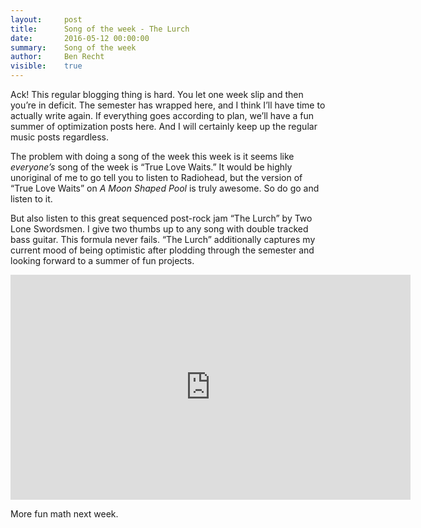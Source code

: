 ```yaml
---
layout:     post
title:      Song of the week - The Lurch
date:       2016-05-12 00:00:00
summary:    Song of the week
author:     Ben Recht
visible:    true
---
```


Ack!  This regular blogging thing is hard.  You let one week slip and then you’re in deficit.  The semester has wrapped here, and I think I’ll have time to actually write again. If everything goes according to plan, we’ll have a fun summer of optimization posts here.  And I will certainly keep up the regular music posts regardless.

The problem with doing a song of the week this week is it seems like *everyone’s* song of the week is “True Love Waits.”  It would be highly unoriginal of me to go tell you to listen to Radiohead, but the version of “True Love Waits” on *A Moon Shaped Pool* is truly awesome.  So do go and listen to it.

But also listen to this great sequenced post-rock jam “The Lurch” by Two Lone Swordsmen.   I give two thumbs up to any song with double tracked bass guitar.  This formula never fails.  “The Lurch” additionally captures my current mood of being optimistic after plodding through the semester and looking forward to a summer of fun projects.

<iframe width="640" height="360" src="https://www.youtube.com/embed/3PTezMVOx3U" frameborder="0" allowfullscreen></iframe>

More fun math next week.
